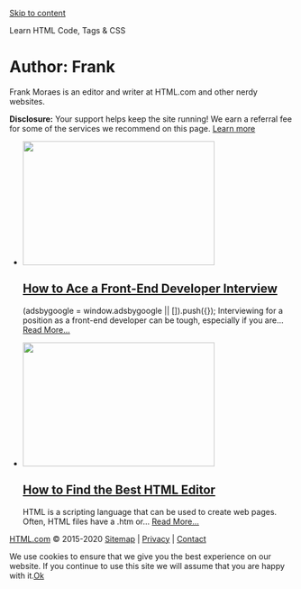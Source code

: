 <a href="#site-main" class="skip-link screen-reader-text">Skip to content</a>



[](https://html.com/)

Learn HTML Code, Tags & CSS





Author: <span class="vcard">Frank</span>
========================================

Frank Moraes is an editor and writer at HTML.com and other nerdy websites.

**Disclosure:** Your support helps keep the site running! We earn a referral fee for some of the services we recommend on this page. [Learn more](https://html.com/disclosure/)

-   <img src="https://html.com/wp-content/uploads/Code.jpg" class="attachment-oncanvas-large-thumbnail default-featured-img sp-no-webp" sizes="(max-width: 340px) 100vw, 340px" srcset="
                                    https://html.com/wp-content/uploads/Code.jpg         340w,
                                    https://html.com/wp-content/uploads/Code-300x194.jpg 300w
                                  " width="340" height="220" />

    [How to Ace a Front-End Developer Interview](https://html.com/resources/front-end-dev-interview/)
    -------------------------------------------------------------------------------------------------

    (adsbygoogle = window.adsbygoogle || \[\]).push({}); Interviewing for a position as a front-end developer can be tough, especially if you are… <a href="https://html.com/resources/front-end-dev-interview/" class="read-more">Read More...</a>

-   <img src="https://html.com/wp-content/uploads/Code.jpg" class="attachment-oncanvas-large-thumbnail default-featured-img sp-no-webp" sizes="(max-width: 340px) 100vw, 340px" srcset="
                                    https://html.com/wp-content/uploads/Code.jpg         340w,
                                    https://html.com/wp-content/uploads/Code-300x194.jpg 300w
                                  " width="340" height="220" />

    [How to Find the Best HTML Editor](https://html.com/resources/html-editors/)
    ----------------------------------------------------------------------------

    HTML is a scripting language that can be used to create web pages. Often, HTML files have a .htm or… <a href="https://html.com/resources/html-editors/" class="read-more">Read More...</a>

[HTML.com](https://html.com/) © 2015-2020 [Sitemap](https://html.com/sitemap/) | [Privacy](https://html.com/privacy/) | [Contact](https://html.com/contact/)

<span id="cn-notice-text" class="cn-text-container">We use cookies to ensure that we give you the best experience on our website. If you continue to use this site we will assume that you are happy with it.</span><span id="cn-notice-buttons" class="cn-buttons-container"><a href="#" id="cn-accept-cookie" class="cn-set-cookie cn-button bootstrap button">Ok</a></span><a href="javascript:void(0);" id="cn-close-notice" class="cn-close-icon"></a>
